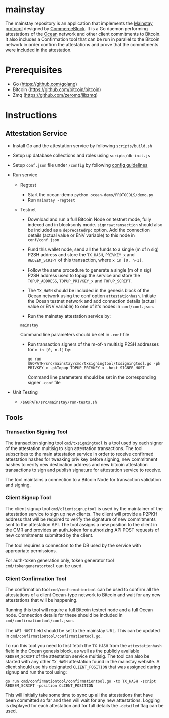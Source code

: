 # mainstay
The mainstay repository is an application that implements the [Mainstay protocol](https://www.commerceblock.com/wp-content/uploads/2018/03/commerceblock-mainstay-whitepaper.pdf) designed by [CommerceBlock](https://www.commerceblock.com). It is a Go daemon performing attestations of the [Ocean](https://github.com/commerceblock/ocean) network and other client commitments to Bitcoin. It also includes a Confirmation tool that can be run in parallel to the Bitcoin network in order confirm the attestations and prove that the commitments were included in the attestation.

# Prerequisites
* Go (https://github.com/golang)
* Bitcoin (https://github.com/bitcoin/bitcoin)
* Zmq (https://github.com/zeromq/libzmq)

# Instructions

## Attestation Service

- Install Go and the attestation service by following `scripts/build.sh`

- Setup up database collections and roles using `scripts/db-init.js`

- Setup `conf.json` file under `/config` by following [config guidelines](/config/README.md)

- Run service
    - Regtest
        - Start the ocean-demo `python ocean-demo/PROTOCOLS/demo.py`
        - Run `mainstay -regtest`
    - Testnet
        - Download and run a full Bitcoin Node on testnet mode, fully indexed and in blocksonly mode. `signrawtransaction` should also be included as a `deprecatedrpc` option. Add the connection details (actual value or ENV variable) to this node in `conf/conf.json`

        - Fund this wallet node, send all the funds to a single (m of n sig) P2SH address and store the `TX_HASH`, `PRIVKEY_x` and `REDEEM_SCRIPT` of this transaction, where `x in [0, n-1]`.

        - Follow the same procedure to generate a single (m of n sig) P2SH address used to topup the service and store the `TOPUP_ADDRESS`, `TOPUP_PRIVKEY_x` and `TOPUP_SCRIPT`.

        - The `TX_HASH` should be included in the genesis block of the Ocean network using the conf option `attestationhash`. Initiate the Ocean testnet network and add connection details (actual value or ENV variable) to one of it's nodes in `conf/conf.json`.

        - Run the mainstay attestation service by:

         `mainstay`

         Command line parameters should be set in `.conf` file

        - Run transaction signers of the m-of-n multisig P2SH addresses for `x in [0, n-1]` by:

            `go run $GOPATH/src/mainstay/cmd/txsigningtool/txsigningtool.go -pk PRIVKEY_x -pkTopup TOPUP_PRIVKEY_x -host SIGNER_HOST`

            Command line parameters should be set in the corresponding signer `.conf` file


- Unit Testing
    - `/$GOPATH/src/mainstay/run-tests.sh`

## Tools

### Transaction Signing Tool

The transaction signing tool `cmd/txsigningtool` is a tool used by each signer of the attestation multisig to sign attestation transactions. The tool subscribes to the main attestation service in order to receive confirmed attestation hashes for tweaking priv key before signing, new commitment hashes to verify new destination address and new bitcoin attestation transactions to sign and publish signature for attestation service to receive.

The tool maintains a connection to a Bitcoin Node for transaction validation and signing.

### Client Signup Tool

The client signup tool `cmd/clientsignuptool` is used by the maintainer of the attestation service to sign up new clients. The client will provide a P2PKH address that will be required to verify the signature of new commitments sent to the attestation API. The tool assigns a new position to the client in the CMR and provides an auth_token for authorizing API POST requests of new commitments submitted by the client.

The tool requires a connection to the DB used by the service with appropriate permissions.

For auth-token generation only, token generator tool `cmd/tokengeneratortool` can be used.

### Client Confirmation Tool

The confirmation tool `cmd/confirmationtool` can be used to confirm all the attestations of a client Ocean-type network to Bitcoin and wait for any new attestations that will be happening.

Running this tool will require a full Bitcoin testnet node and a full Ocean node. Connection details for these should be included in `cmd/confirmationtool/conf.json`.

The `API_HOST` field should be set to the mainstay URL. This can be updated in `cmd/confirmationtool/confirmationtool.go`.

To run this tool you need to first fetch the `TX_HASH` from the `attestationhash` field in the Ocean genesis block, as well as the publicly available `REDEEM_SCRIPT` of the attestation service multisig. The tool can also be started with any other `TX_HASH` attestation found in the mainstay website. A client should use his designated `CLIENT_POSITION` that was assigned during signup and run the tool using:

`go run cmd/confirmationtool/confirmationtool.go
-tx TX_HASH -script REDEEM_SCRIPT -position CLIENT_POSITION`

This will initially take some time to sync up all the attestations that have been committed so far and then will wait for any new attestations. Logging is displayed for each attestation and for full details the `-detailed` flag can be used.
